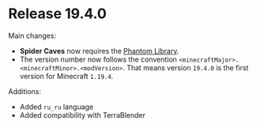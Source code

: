 # Release 19.4.0

Main changes:

* **Spider Caves** now requires the [Phantom Library](https://github.com/PhantomLoader/PhantomLoader).
* The version number now follows the convention `<minecraftMajor>.<minecraftMinor>.<modVersion>`. That means version `19.4.0` is the first version for Minecraft `1.19.4`.

Additions:

* Added `ru_ru` language
* Added compatibility with TerraBlender